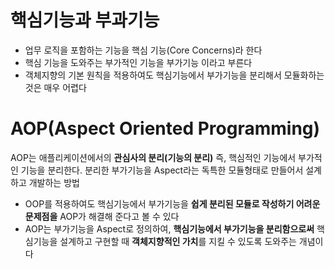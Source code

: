 # 핵심기능과 부과기능
* 업무 로직을 포함하는 기능을 핵심 기능(Core Concerns)라 한다
* 핵심 기능을 도와주는 부가적인 기능을 부가기능 이라고 부른다
* 객체지향의 기본 원칙을 적용하여도 핵심기능에서 부가기능을 분리해서 모듈화하는 것은 매우 어렵다

# AOP(Aspect Oriented Programming)
AOP는 애플리케이션에서의 **관심사의 분리(기능의 분리)** 즉, 핵심적인 기능에서 부가적인 기능을 분리한다. 분리한 부가기능을 Aspect라는 독특한 모듈형태로 만들어서 설계하고 개발하는 방법

* OOP를 적용하여도 핵심기능에서 부가기능을 **쉽게 분리된 모듈로 작성하기 어려운 문제점을** AOP가 해결해 준다고 볼 수 있다
* AOP는 부가기능을 Aspect로 정의하여, **핵심기능에서 부가기능을 분리함으로써** 핵심기능을 설계하고 구현할 때 **객체지향적인 가치**를 지킬 수 있도록 도와주는 개념이다

